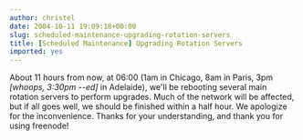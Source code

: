 ```yaml
---
author: christel
date: 2004-10-11 19:09:18+00:00
slug: scheduled-maintenance-upgrading-rotation-servers
title: [Scheduled Maintenance] Upgrading Rotation Servers
imported: yes
---
```

About 11 hours from now, at 06:00 (1am in Chicago, 8am in Paris, 3pm _[whoops, 3:30pm --ed]_ in Adelaide), we'll be rebooting several main rotation servers to perform upgrades.  Much of the network will be affected, but if all goes well, we should be finished within a half hour.  We apologize for the inconvenience.  Thanks for your understanding, and thank you for using freenode!
